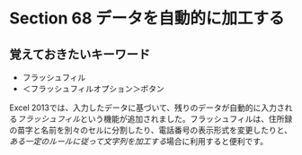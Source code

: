 # Section 68 データを自動的に加工する

## 覚えておきたいキーワード
- フラッシュフィル
- ＜フラッシュフィルオプション＞ボタン

Excel 2013では、入力したデータに基づいて、残りのデータが自動的に入力される<em>フラッシュフィル</em>という機能が追加されました。フラッシュフィルは、住所録の苗字と名前を別々のセルに分割したり、電話番号の表示形式を変更したりと、<em>ある一定のルールに従って文字列を加工する</em>場合に利用すると便利です。
